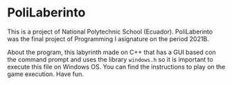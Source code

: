 # PoliLaberinto

This is a project of National Polytechnic School (Ecuador). PoliLaberinto was the final project of Programming I asignature on the period 2021B. 

About the program, this labyrinth made on C++ that has a GUI based con the command prompt and uses the library `windows.h` so it is important to execute this file on Windows OS. You can find the instructions to play on the game execution. Have fun.

